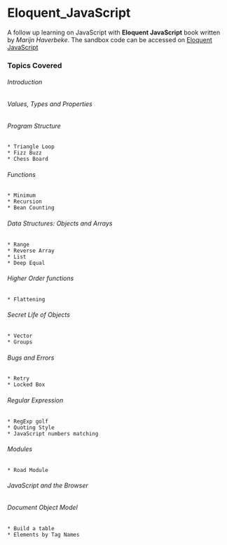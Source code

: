 # Eloquent_JavaScript

A follow up learning on JavaScript with **Eloquent JavaScript** book written by _Marijn Haverbeke_. The sandbox 
code can be accessed on [Eloquent JavaScript](https://eloquentjavascript.net/code)

### Topics Covered

###### Introduction
###### Values, Types and Properties
###### Program Structure
    * Triangle Loop
    * Fizz Buzz
    * Chess Board
###### Functions
    * Minimum
    * Recursion
    * Bean Counting
###### Data Structures: Objects and Arrays
    * Range
    * Reverse Array
    * List
    * Deep Equal
###### Higher Order functions
    * Flattening
###### Secret Life of Objects
    * Vector
    * Groups
###### Bugs and Errors
    * Retry
    * Locked Box
###### Regular Expression
    * RegExp golf
    * Quoting Style
    * JavaScript numbers matching
###### Modules
    * Road Module
###### JavaScript and the Browser
###### Document Object Model
    * Build a table
    * Elements by Tag Names
